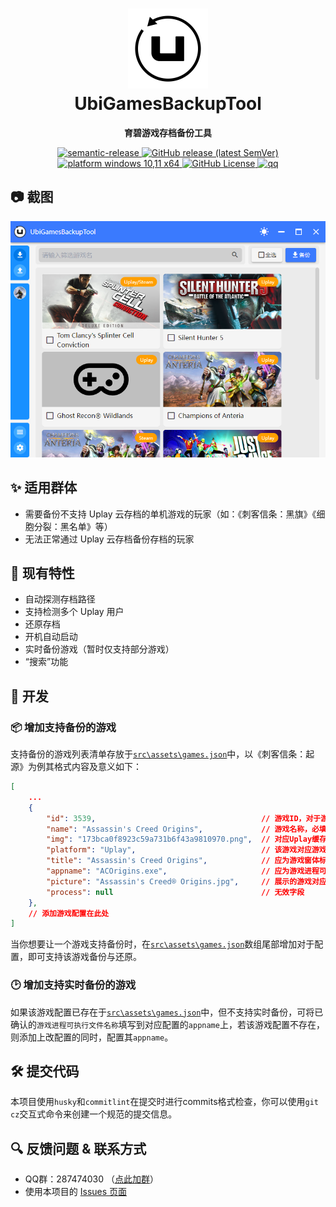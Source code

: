 <h1 align="center" style="text-align:center;">
<img src="src/assets/img/icon.svg" width="128" />
<br />
UbiGamesBackupTool
</h1>
<p align="center">
	<strong>育碧游戏存档备份工具</strong>
</p>

<p align="center">
    <a target="_blank" href="https://github.com/semantic-release/semantic-release">
        <img src="https://img.shields.io/badge/semantic--release-angular-e10079?logo=semantic-release" alt="semantic-release" />
    </a>
    <a target="_blank" href="https://github.com/lzjyzq2/UbiGamesBackupTool/releases">
        <img alt="GitHub release (latest SemVer)" src="https://img.shields.io/github/v/release/lzjyzq2/UbiGamesBackupTool">
    </a>
    <a target="_blank" href="#">
        <img src="https://img.shields.io/badge/platform-windows%2010%2C11%20x64-blue?logo=Windows" alt="platform windows 10,11 x64" />
    </a>
    <a target="_blank" href="https://github.com/lzjyzq2/UbiGamesBackupTool/blob/dev/LICENSE">
        <img alt="GitHub License" src="https://img.shields.io/github/license/lzjyzq2/UbiGamesBackupTool">
    </a>
    <a target="_blank" href="https://jq.qq.com/?_wv=1027&k=6vthnRcm">
        <img alt="qq" src="https://img.shields.io/badge/QQ-287474030-orange?logo=Tencent%20QQ">
    </a>
</p>


## 📷 截图
![](docs/images/screenshot.png)

## ✨ 适用群体
- 需要备份不支持 Uplay 云存档的单机游戏的玩家（如：《刺客信条：黑旗》《细胞分裂：黑名单》等）
- 无法正常通过 Uplay 云存档备份存档的玩家

## 🛒 现有特性
- 自动探测存档路径
- 支持检测多个 Uplay 用户
- 还原存档
- 开机自动启动
- 实时备份游戏（暂时仅支持部分游戏）
- “搜索”功能

## 🚀 开发
### 📦 增加支持备份的游戏

支持备份的游戏列表清单存放于[`src\assets\games.json`](src/assets/games.json)中，以《刺客信条：起源》为例其格式内容及意义如下：

```json
[
    ...
    {
        "id": 3539,                                     // 游戏ID，对于游戏存档文件夹名称，必填
        "name": "Assassin's Creed Origins",             // 游戏名称，必填
        "img": "173bca0f8923c59a731b6f43a9810970.png",  // 对应Uplay缓存中游戏图片，未使用
        "platform": "Uplay",                            // 该游戏对应游戏平台，应为Uplay、Steam、Uplay/Steam三者其一，此项非固定值
        "title": "Assassin's Creed Origins",            // 应为游戏窗体标题值，原用于支持实时备份
        "appname": "ACOrigins.exe",                     // 应为游戏进程可执行文件名称，现用于支持实时备份
        "picture": "Assassin's Creed® Origins.jpg",     // 展示的游戏对应图片，存放于public\image\games\下，必填
        "process": null                                 // 无效字段
    },
    // 添加游戏配置在此处
]
```

当你想要让一个游戏支持备份时，在[`src\assets\games.json`](src/assets/games.json)数组尾部增加对于配置，即可支持该游戏备份与还原。

### 🕑 增加支持实时备份的游戏

如果该游戏配置已存在于[`src\assets\games.json`](src/assets/games.json)中，但不支持实时备份，可将已确认的`游戏进程可执行文件名称`填写到对应配置的`appname`上，若该游戏配置不存在，则添加上改配置的同时，配置其`appname`。

## 🛠 提交代码
本项目使用`husky`和`commitlint`在提交时进行commits格式检查，你可以使用`git cz`交互式命令来创建一个规范的提交信息。

## 🔍 反馈问题 & 联系方式
- QQ群：287474030 （[点此加群](https://jq.qq.com/?_wv=1027&k=6vthnRcm)）
- 使用本项目的 [Issues 页面](https://github.com/JueLuo99/UbiGamesBackupToolX/issues)